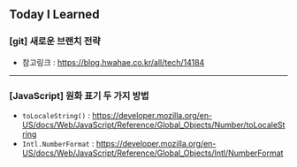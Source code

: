 ## Today I Learned

### [git] 새로운 브랜치 전략

- 참고링크 : https://blog.hwahae.co.kr/all/tech/14184

---

### [JavaScript] 원화 표기 두 가지 방법

- `toLocaleString()` : https://developer.mozilla.org/en-US/docs/Web/JavaScript/Reference/Global_Objects/Number/toLocaleString
- `Intl.NumberFormat` : https://developer.mozilla.org/en-US/docs/Web/JavaScript/Reference/Global_Objects/Intl/NumberFormat
